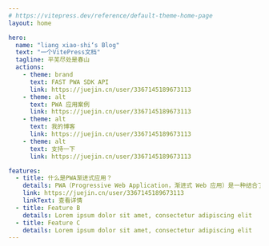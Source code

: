 ```yaml
---
# https://vitepress.dev/reference/default-theme-home-page
layout: home

hero:
  name: "liang xiao-shi‘s Blog"
  text: "一个VitePress文档"
  tagline: 平芜尽处是春山
  actions:
    - theme: brand
      text: FAST PWA SDK API
      link: https://juejin.cn/user/3367145189673113
    - theme: alt
      text: PWA 应用案例
      link: https://juejin.cn/user/3367145189673113
    - theme: alt
      text: 我的博客
      link: https://juejin.cn/user/3367145189673113
    - theme: alt
      text: 支持一下
      link: https://juejin.cn/user/3367145189673113

features:
  - title: 什么是PWA渐进式应用？
    details: PWA（Progressive Web Application，渐进式 Web 应用）是一种结合了传统 Web 应用与原生移动应用优势的应用程序。PWA 利用现代 Web 技术提供用户体验接近原生应用的 Web 应用
    link: https://juejin.cn/user/3367145189673113
    linkText: 查看详情
  - title: Feature B
    details: Lorem ipsum dolor sit amet, consectetur adipiscing elit
  - title: Feature C
    details: Lorem ipsum dolor sit amet, consectetur adipiscing elit
---
```


